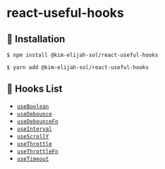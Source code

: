# react-useful-hooks

## 🚀 Installation

```shell
$ npm install @kim-elijah-sol/react-useful-hooks
```

```shell
$ yarn add @kim-elijah-sol/react-useful-hooks
```

## 📘 Hooks List

- [`useBoolean`](https://github.com/kim-elijah-sol/react-useful-hooks/blob/main/src/useBoolean.md)
- [`useDebounce`](https://github.com/kim-elijah-sol/react-useful-hooks/blob/main/src/useDebounce.md)
- [`useDebounceFn`](https://github.com/kim-elijah-sol/react-useful-hooks/blob/main/src/useDebounceFn.md)
- [`useInterval`](https://github.com/kim-elijah-sol/react-useful-hooks/blob/main/src/useInterval.md)
- [`useScrollY`](https://github.com/kim-elijah-sol/react-useful-hooks/blob/main/src/useScrollY.md)
- [`useThrottle`](https://github.com/kim-elijah-sol/react-useful-hooks/blob/main/src/useThrottle.md)
- [`useThrottleFn`](https://github.com/kim-elijah-sol/react-useful-hooks/blob/main/src/useThrottleFn.md)
- [`useTimeout`](https://github.com/kim-elijah-sol/react-useful-hooks/blob/main/src/useTimeout.md)

